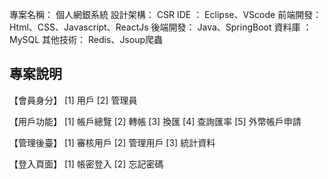 專案名稱： 個人網銀系統 
設計架構： CSR
IDE    ： Eclipse、VScode
前端開發： Html、CSS、Javascript、ReactJs
後端開發： Java、SpringBoot
資料庫  ： MySQL
其他技術： Redis、Jsoup爬蟲

專案說明
----------------------------------------------
【會員身分】
   [1] 用戶
   [2] 管理員

【用戶功能】
   [1] 帳戶總覽
   [2] 轉帳
   [3] 換匯
   [4] 查詢匯率
   [5] 外幣帳戶申請
      
【管理後臺】
   [1] 審核用戶
   [2] 管理用戶
   [3] 統計資料

【登入頁面】
   [1] 帳密登入
   [2] 忘記密碼



    
